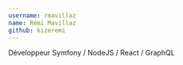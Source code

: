 ```yaml
---
username: rmavillaz
name: Rémi Mavillaz
github: kizeremi
---
```

Développeur Symfony / NodeJS / React / GraphQL
